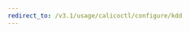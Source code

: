 ```yaml
---
redirect_to: /v3.1/usage/calicoctl/configure/kdd
---
```


<!--- Page was deleted, now it just performs a redirect
to its replacement so as to prevent a 404. Site does not support
server-side redirects right now. -->
